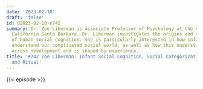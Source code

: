 ```yaml
---
date: '2023-02-10'
draft: 'false'
id: d2023-02-10-e742
summary: Dr. Zoe Liberman is Associate Professor of Psychology at the University of
  California Santa Barbara. Dr. Liberman investigates the origins and development
  of human social cognition. She is particularly interested in how infants begin to
  understand our complicated social world, as well as how this understanding changes
  across development and is shaped by experience.
title: '#742 Zoe Liberman: Infant Social Cognition, Social Categorization, Gossip,
  and Ritual'
---
```

{{< episode >}}
